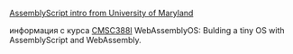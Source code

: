 [AssemblyScript intro from University of Maryland](http://pldev2.cs.umd.edu/as-demo/)

информация с курса [CMSC388I](http://www.cs.umd.edu/class/spring2019/cmsc388I/index.html) WebAssemblyOS: Bulding a tiny OS with AssemblyScript and WebAssembly.

